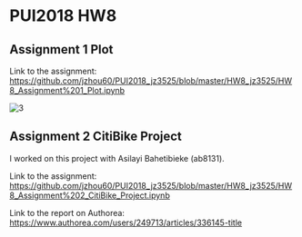 # PUI2018 HW8

## Assignment 1 Plot
Link to the assignment: https://github.com/jzhou60/PUI2018_jz3525/blob/master/HW8_jz3525/HW8_Assignment%201_Plot.ipynb

![3](https://user-images.githubusercontent.com/10840545/48169424-50fb1d80-e2c1-11e8-91f3-5ab6953cdbc7.PNG)

## Assignment 2 CitiBike Project
I worked on this project with Asilayi Bahetibieke (ab8131).

Link to the assignment: https://github.com/jzhou60/PUI2018_jz3525/blob/master/HW8_jz3525/HW8_Assignment%202_CitiBike_Project.ipynb

Link to the report on Authorea:
https://www.authorea.com/users/249713/articles/336145-title
